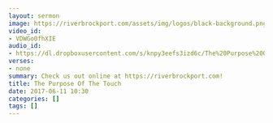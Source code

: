 ```yaml
---
layout: sermon
image: https://riverbrockport.com/assets/img/logos/black-background.png
video_id:
- VDWGo0fhXIE
audio_id:
- https://dl.dropboxusercontent.com/s/knpy3eefs3izd6c/The%20Purpose%20Of%20The%20Touch.mp3?dl=0
verses:
- none
summary: Check us out online at https://riverbrockport.com!
title: The Purpose Of The Touch
date: 2017-06-11 10:30
categories: []
tags: []
---
```

